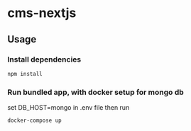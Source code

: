 # cms-nextjs
## Usage

### Install dependencies

```bash
npm install
```

### Run bundled app, with docker setup for mongo db
set DB_HOST=mongo in .env file then run

```bash
docker-compose up
```

